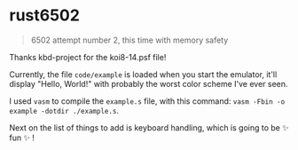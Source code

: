 # rust6502
> 6502 attempt number 2, this time with memory safety

Thanks kbd-project for the koi8-14.psf file!

Currently, the file `code/example` is loaded when you start the emulator, it'll display "Hello, World!" with 
probably the worst color scheme I've ever seen. 

I used `vasm` to compile the `example.s` file, with this command: `vasm -Fbin -o example -dotdir ./example.s`.

Next on the list of things to add is keyboard handling, which is going to be :sparkles: fun :sparkles: !

